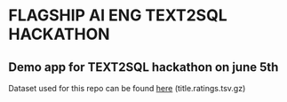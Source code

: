 # FLAGSHIP AI ENG TEXT2SQL HACKATHON

## Demo app for TEXT2SQL hackathon on june 5th

Dataset used for this repo can be found [here](https://datasets.imdbws.com/) (title.ratings.tsv.gz)